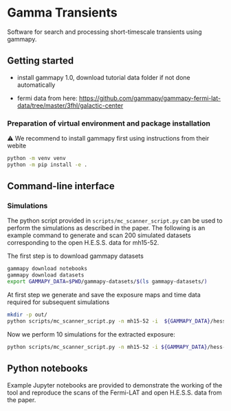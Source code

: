 # Gamma Transients

Software for search and processing short-timescale transients using gammapy.

## Getting started
- install gammapy 1.0, download tutorial data folder if not done automatically

- fermi data from here: https://github.com/gammapy/gammapy-fermi-lat-data/tree/master/3fhl/galactic-center
### Preparation of virtual environment and package installation
⚠️ We recommend to install gammapy first using instructions from their webite
```bash
python -m venv venv
python -m pip install -e .
```

## Command-line interface
### Simulations
The python script provided in `scripts/mc_scanner_script.py` can be used to perform the simulations as described in the paper. The following is an example command to generate and scan 200 simulated datasets corresponding to the open H.E.S.S. data for mh15-52.

The first step is to download gammapy datasets

```bash
gammapy download notebooks
gammapy download datasets
export GAMMAPY_DATA=$PWD/gammapy-datasets/$(ls gammapy-datasets/)
```

At first step we generate and save the exposure maps and time data required for subsequent simulations
```bash
mkdir -p out/
python scripts/mc_scanner_script.py -n mh15-52 -i  ${GAMMAPY_DATA}/hess-dl3-dr1 -o out/ -l 0 -s 10 --RA 228.3198 --DEC -59.081 --da-cut 0.2 --multi_N 3 --r-area-cut 0.5 --dt-max 800000000
```

Now we perform 10 simulations for the extracted exposure:

```bash
python scripts/mc_scanner_script.py -n mh15-52 -i ${GAMMAPY_DATA}/hess-dl3-dr1 -o out/ -l 1 -s 10 --RA 228.3198 --DEC -59.081 --da-cut 0.2 --multi_N 3 --r-area-cut 0.5 --dt-max 800000000
```


## Python notebooks

Example Jupyter notebooks are provided to demonstrate the working of the tool and reproduce the scans of the Fermi-LAT and open H.E.S.S. data from the paper.
